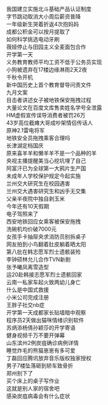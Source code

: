 我国建立实施北斗基础产品认证制度  
字节跳动取消大小周后薪资普降  
一年级新生哭着折返4次抱妈妈  
成都公积金可以按月提取了  
如何科学挑选电动牙刷  
薇娅停止与田园主义全麦面包合作  
开学第一天  
义务教育教师平均工资不低于公务员实现  
小狗被遗弃在17楼边缘淋雨2天2夜  
千秋令开机  
新中国历史上首个教育督导问责文件  
九月文案  
目击者讲述女子被地铁保安拖拽过程  
大量论文在百度文库售卖姓名学号全泄露  
HM虚假宣传误导消费者被罚26万  
43岁高位截瘫大哥成吵架情侣传话人  
原神2.1雷电将军  
地铁安全员拖拽乘客合理吗  
长津湖定档国庆  
原来喜羊羊和懒羊羊不是一个品种的羊  
央视主播提醒美当心挖坑埋了自己  
阿富汗已为全球第一大鸦片生产国  
未成年人学校保护规定今起实施  
兰州交大研究生在校园遇害  
兰州交大遇害研究生和凶手无交集  
父亲半夜院中独自剥玉米  
今年还有10天假期  
电子驾照来了  
西安地铁回应女乘客被保安拖拽  
洗碗机均价破7000元  
女孩手卡抽屉央求消防员别拆桌子  
网友拍到小鸟翻着肚皮躺着晒太阳  
第八批在韩志愿军烈士遗骸装殓  
李钟硕林允儿合作TVN新剧  
张予曦凤离雪造型  
运20赴韩接志愿军烈士遗骸回家  
云南一私家车起火致两幼儿身亡  
什么是中国式救援  
小米公司完成注册  
王胖子社交nb症  
开学第一天成都家长贴墙暗中观察  
程序员2天做出猫咪情绪识别软件  
苏炳添杨倩孙颖莎的开学寄语  
健身视频千万不要开弹幕  
山东滨州2例炭疽确诊病例详情  
睡觉炸毛的熊猫崽崽有多可爱  
丁磊回应腾讯放弃音乐版权独家授权  
男子7楼坠落砸到轿车致骨折  
郑州别下了  
买个床上的桌子写作业  
这就是别人家的宿舍吧  
感染炭疽病毒会有什么症状  
